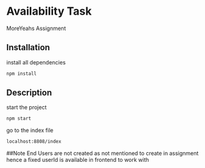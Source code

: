 # Availability Task
MoreYeahs Assignment 

## Installation
install all dependencies
```bash
npm install
```

## Description
start the project 
```bash
npm start
```
go to the index file 

```bash
localhost:8808/index
```
##Note
End Users are not created as not mentioned to create in assignment hence a fixed userId is available in frontend to work with

